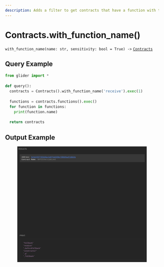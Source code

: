 ```yaml
---
description: Adds a filter to get contracts that have a function with the given name.
---
```


# Contracts.with\_function\_name()

`with_function_name(name: str, sensitivity: bool = True) ->` [`Contracts`](./)

## Query Example

```python
from glider import *

def query():
  contracts = Contracts().with_function_name('receive').exec(1)

  functions = contracts.functions().exec()
  for function in functions:
    print(function.name)

  return contracts
```

## Output Example

<figure><img src="../../.gitbook/assets/image (1) (1) (1) (1) (1) (1) (1) (1).png" alt=""><figcaption></figcaption></figure>
